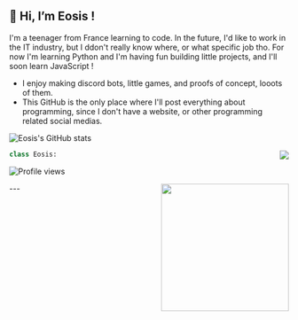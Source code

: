 <h2>👋 Hi, I’m Eosis !</h2> 
 
I'm a teenager from France learning to code. In the future, I'd like to work in the IT industry, but I ddon't really know where, or what specific job tho. For now I'm learning Python and I'm having fun building little projects, and I'll soon learn JavaScript ! 
- I enjoy making discord bots, little games, and proofs of concept, looots of them.
- This GitHub is the only place where I'll post everything about programming, since I don't have a website, or other programming related social medias. 


![Eosis's GitHub stats](https://github-readme-stats.vercel.app/api?username=eosiswastaken&show_icons=true&count_private=true&theme=codeSTACKr)

<!-- ![GitHub metrics](https://metrics.lecoq.io/eosiswastaken) -->  

<img align='right' src='https://github-readme-stats.vercel.app/api/top-langs/?username=EosisWasTaken&langs_count=10&theme=codeSTACKr&layout=compact'>

```python
class Eosis:

```

![Profile views](https://gpvc.arturio.dev/eosiswastaken)  

<img align='right' src="https://media.giphy.com/media/M9gbBd9nbDrOTu1Mqx/giphy.gif" width="230">
---
